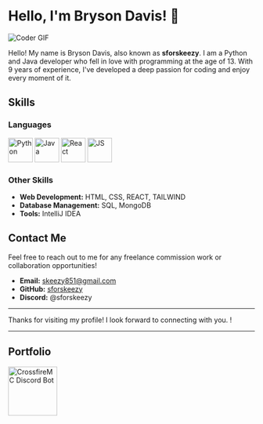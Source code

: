 # Hello, I'm Bryson Davis! 👋

![Coder GIF](https://media.giphy.com/media/LmNwrBhejkK9EFP504/giphy.gif)


Hello! My name is Bryson Davis, also known as **sforskeezy**. I am a Python and Java developer who fell in love with programming at the age of 13. With 9 years of experience, I've developed a deep passion for coding and enjoy every moment of it.

## Skills

### Languages

<img src="https://camo.githubusercontent.com/0d5534dd6a655164d3127c270557a5e39450dec8c22f71a9830359b6bd8e749b/68747470733a2f2f63646e2e6a7364656c6976722e6e65742f67682f64657669636f6e732f64657669636f6e2f69636f6e732f707974686f6e2f707974686f6e2d706c61696e2e737667" alt="Python" width="50"/> <img src="https://camo.githubusercontent.com/973913d161ca9ac03d1e941e3c0a9785dd928059a48274ed2b3ff564b5c564b2/68747470733a2f2f63646e2e6a7364656c6976722e6e65742f67682f64657669636f6e732f64657669636f6e2f69636f6e732f6a6176612f6a6176612d6f726967696e616c2e737667" alt="Java" width="50"> <img src="https://camo.githubusercontent.com/7a982fd7ff2590bd9c4c0c804d36ec84f4b6a54ce4a062e939b1455f619bf975/68747470733a2f2f63646e2e6a7364656c6976722e6e65742f67682f64657669636f6e732f64657669636f6e2f69636f6e732f68746d6c352f68746d6c352d706c61696e2e737667" alt="React" width="50"/> <img src="https://camo.githubusercontent.com/3d0ddeed2c709ed1cbce62a9c624d0f719d5ed695567a2eef03d61a70c7ff336/68747470733a2f2f63646e2e6a7364656c6976722e6e65742f67682f64657669636f6e732f64657669636f6e2f69636f6e732f6a6176617363726970742f6a6176617363726970742d706c61696e2e737667" alt="JS" width="50"/>

### Other Skills

- **Web Development:** HTML, CSS, REACT, TAILWIND
- **Database Management:** SQL, MongoDB
- **Tools:** IntelliJ IDEA

## Contact Me

Feel free to reach out to me for any freelance commission work or collaboration opportunities!

- **Email:** skeezy851@gmail.com
- **GitHub:** [sforskeezy](https://github.com/sforskeezy)
- **Discord:** @sforskeezy

---

Thanks for visiting my profile! I look forward to connecting with you. !

---


## Portfolio

<a href="https://imgur.com/a/crossfiremc-discord-bot-r1v9Mss" target="_blank">
  <img src="https://i.imgur.com/a/crossfiremc-discord-bot-r1v9Mss" alt="CrossfireMC Discord Bot" style="width: 100px; height: 100px; object-fit: cover;" />
</a>
